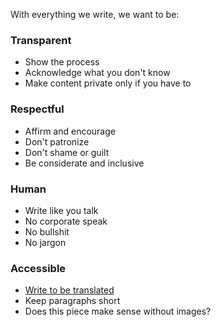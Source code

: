 With everything we write, we want to be:

### Transparent
- Show the process
- Acknowledge what you don't know
- Make content private only if you have to

### Respectful
- Affirm and encourage
- Don't patronize
- Don't shame or guilt
- Be considerate and inclusive

### Human
- Write like you talk
- No corporate speak
- No bullshit
- No jargon

### Accessible
- [Write to be translated](https://github.com/mailchimp/content-style-guide/blob/master/13-writing-for-translation.html.md)
- Keep paragraphs short
- Does this piece make sense without images?

